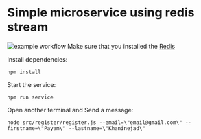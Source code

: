 
# Simple microservice using redis stream

  

![example workflow](https://github.com/khaninejad/nodejs-simpleMicroservice/workflows/Node.js%20CI/badge.svg)
Make sure that you installed the [Redis](https://redis.io/)

Install dependencies:

    npm install

Start the service:

    npm run service

Open another terminal and Send a message:

    node src/register/register.js --email=\"email@gmail.com\" --firstname=\"Payam\" --lastname=\"Khaninejad\"



